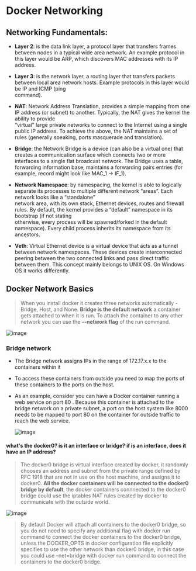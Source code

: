 # Docker Networking

## Networking Fundamentals:

- **Layer 2**: is the data link layer, a protocol layer that transfers frames between nodes in a typical wide area network. An example protocol in this layer would be ARP, which   discovers MAC addresses with its IP address.

- **Layer 3**: is the network layer, a routing layer that transfers packets between local area network hosts. Example protocols in this layer would be IP and ICMP (ping   
  command).

- **NAT**: Network Address Translation, provides a simple mapping from one IP address (or subnet) to another. Typically, the NAT gives the kernel the ability to provide  
  “virtual” large private networks to connect to the Internet using a single public IP address. To achieve the above, the NAT maintains a set of rules (generally speaking, ports   masquerade and translation).

- **Bridge**: the Network Bridge is a device (can also be a virtual one) that creates a communication surface which connects two or more interfaces to a single flat broadcast 
  network. The Bridge uses a table, forwarding information base, maintains a forwarding pairs entries (for example, record might look like MAC_1 → IF_1).

- **Network Namespace**: by namespacing, the kernel is able to logically separate its processes to multiple different network “areas”. Each network looks like a “standalone”  
  network area, with its own stack, Ethernet devices, routes and firewall rules. By default, the kernel provides a “default” namespace in its bootstrap (if not stating  
  otherwise, every process will be spawned/forked in the default namespace). Every child process inherits its namespace from its ancestors.

- **Veth**: Virtual Ethernet device is a virtual device that acts as a tunnel between network namespaces. These devices create interconnected peering between the two connected 
  links and pass direct traffic between them. This concept mainly belongs to UNIX OS. On Windows OS it works differently.

## Docker Network Basics

> When you install docker it creates three networks automatically - Bridge, Host, and None. 
> **Bridge is the default network** a container gets attached to when it is run. 
> To attach the container to any other network you can use the **--network flag** of the run command.


![image](https://user-images.githubusercontent.com/33947539/144038314-fa8c0ed9-ba1b-4043-bbf6-02e6f14422d2.png)

### Bridge network
- The Bridge network assigns IPs in the range of 172.17.x.x to the containers within it
- To access these containers from outside you need to map the ports of these containers to the ports on the host.
- As an example, consider you can have a Docker container running a web service on port  80  . Because this container is attached to the bridge network on a private subnet, 
  a port on the host system like  8000  needs to be mapped to port  80 on the container for outside traffic to reach the web service.
  
  ![image](https://user-images.githubusercontent.com/33947539/144073898-166d3703-a627-4f4e-b622-614ed0b74cf9.png)

#### what's the docker0? is it an interface or bridge? if is an interface, does it have an IP address?
> The docker0 bridge is virtual interface created by docker, it randomly chooses an address and subnet from the private range defined by RFC 1918 that are not in use on the host machine, and assigns it to docker0.
**All the docker containers will be connected to the docker0 bridge by default**, the docker containers connnected to the docker0 bridge could use the iptables NAT rules created by docker to communicate with the outside world.

![image](https://user-images.githubusercontent.com/33947539/144084414-150314eb-a97f-4de1-b9da-f3c2b07e6b7d.png)

> By default Docker will attach all containers to the docker0 bridge, so you do not need to specify any additional flag with docker run command to connect the docker containers to the docker0 bridge, unless the DOCKER_OPTS in docker configuration file explicitly specifies to use the other network than docker0 bridge, in this case you could use –net=bridge with docker run command to connect the containers to the docker0 bridge.

> 




